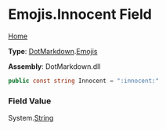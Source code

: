 # Emojis\.Innocent Field

[Home](../../../README.md)

**Type**: [DotMarkdown](../../README.md)\.[Emojis](../README.md)

**Assembly**: DotMarkdown\.dll

```csharp
public const string Innocent = ":innocent:"
```

### Field Value

System\.[String](https://docs.microsoft.com/en-us/dotnet/api/system.string)